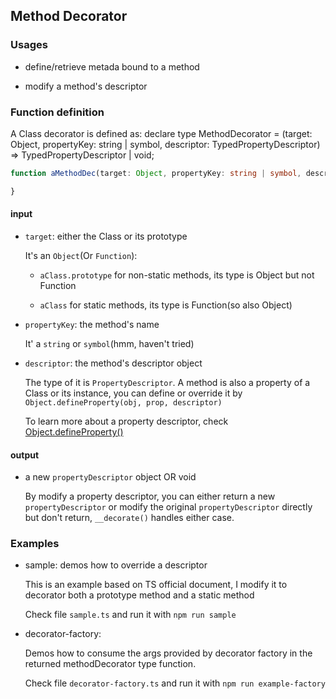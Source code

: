 ## Method Decorator

### Usages

- define/retrieve metada bound to a method

- modify a method's descriptor

### Function definition

A Class decorator is defined as:
declare type MethodDecorator = <T>(target: Object, propertyKey: string | symbol, descriptor: TypedPropertyDescriptor<T>) => TypedPropertyDescriptor<T> | void;
```ts
function aMethodDec(target: Object, propertyKey: string | symbol, descriptpr: PropertyDescriptor): PropertyDescriptor | void {

}
```

#### input
 
  - `target`: either the Class or its prototype
  
    It's an `Object`(Or `Function`): 

      - `aClass.prototype` for non-static methods, its type is Object but not Function

      - `aClass` for static methods, its type is Function(so also Object)

  - `propertyKey`: the method's name
  
    It' a `string` or `symbol`(hmm, haven't tried) 

  - `descriptor`: the method's descriptor object

    The type of it is `PropertyDescriptor`.
    A method is also a property of a Class or its instance, 
    you can define or override it by `Object.defineProperty(obj, prop, descriptor)`

    To learn more about a property descriptor, check [Object.defineProperty()](https://developer.mozilla.org/en-US/docs/Web/JavaScript/Reference/Global_Objects/Object/defineProperty)


#### output

  - a new `propertyDescriptor` object OR void

    By modify a property descriptor, you can either return a new `propertyDescriptor` 
    or modify the original `propertyDescriptor` directly but don't return, 
    `__decorate()` handles either case.


### Examples

  - sample: demos how to override a descriptor

    This is an example based on TS official document,
    I modify it to decorator both a prototype method and a static method

    Check file `sample.ts` and run it with `npm run sample`

  - decorator-factory: 
  
    Demos how to consume the args provided by decorator factory in the returned methodDecorator type function.

    Check file `decorator-factory.ts` and run it with `npm run example-factory`